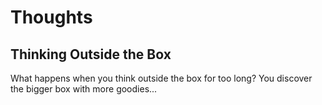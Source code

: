 # Thoughts

## Thinking Outside the Box

What happens when you think outside the box for too long? You discover the bigger box with more goodies...
